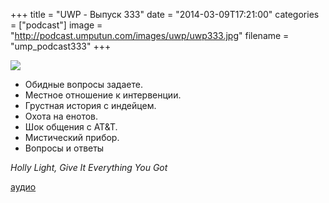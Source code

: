 +++
title = "UWP - Выпуск 333"
date = "2014-03-09T17:21:00"
categories = ["podcast"]
image = "http://podcast.umputun.com/images/uwp/uwp333.jpg"
filename = "ump_podcast333"
+++

![](https://podcast.umputun.com/images/uwp/uwp333.jpg)

- Обидные вопросы задаете.
- Местное отношение к интервенции.
- Грустная история с индейцем.
- Охота на енотов.
- Шок общения с AT&T.
- Мистический прибор.
- Вопросы и ответы

_Holly Light,  Give It Everything You Got_

[аудио](https://podcast.umputun.com/media/ump_podcast333.mp3)
<audio src="https://podcast.umputun.com/media/ump_podcast333.mp3" preload="none"></audio>